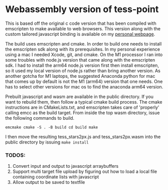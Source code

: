 # Webassembly version of tess-point
This is based off the original c code version that has been compiled with
emscripten to make available to web browsers. This version along with
the custom tailored javascript binding is available on my
<a href="eta-earth.org/tess_play.html">personal webpage</a>.

The build uses emscripten and cmake. In order to build one needs to install
the emscripten sdk along with its prerequisites. In my personal experience using
a mac I needed Xcode, git, and cmake. On the M1 processor I ran into some troubles
with node.js version that came along with the emscripten sdk. I had to
install the arm64 node.js version first then install emscripten, so it used my local
version of node.js rather than bring another version. As another gotcha
for M1 laptops, the suggested Anaconda python for mac that comes up by default
is not the M1 (arm64) version that one needs. One has to select other versions
for mac os to find the anaconda arm64 version.

Prebuilt javascript and wasm are available in the public directory. If you want
to rebuild them, then follow a typical cmake build process.
The cmake instructions are in CMakeLists.txt, and emscripten takes care
of 'properly' calling emcc as the build target. From inside the top wasm directory,
issue the following commands to build.

`emcmake cmake -S . -B build
cd build
make`

I then move the resulting tess_stars2px.js and tess_stars2px.wasm into the
public directory by issuing `make install`

### TODOS:
1. Convert input and output to javascript arraybuffers
2. Support multi target file upload by figuring out how to load a local file containing coordinate lists with javascript
3. Allow output to be saved to textfile
